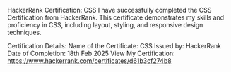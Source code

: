 HackerRank Certification: CSS
I have successfully completed the CSS Certification from HackerRank. This certificate demonstrates my skills and proficiency in CSS, including layout, styling, and responsive design techniques.

Certification Details:
Name of the Certificate: CSS
Issued by: HackerRank
Date of Completion: 18th Feb 2025
View My Certification:
https://www.hackerrank.com/certificates/d61b3cf274b8
